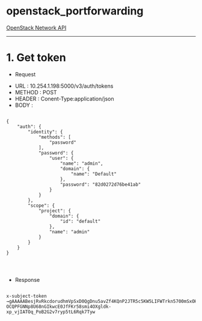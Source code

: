 # openstack_portforwarding

[OpenStack Network API](https://docs.openstack.org/api-ref/network/v2/?expanded=create-floating-ip-detail,list-floating-ips-detail,update-a-port-forwarding-detail#floating-ips-port-forwarding, "port-forwarding")

***

# 1. Get token

* Request
- URL : 10.254.1.198:5000/v3/auth/tokens
- METHOD : POST
- HEADER : Conent-Type:application/json
- BODY : 
<pre>
<code>
{
	"auth": {
        "identity": {
            "methods": [
                "password"
            ],
            "password": {
                "user": {
                    "name": "admin",
                    "domain": {
                        "name": "Default"
                    },
                    "password": "82d0272d76be41ab"
                }
            }
        },
        "scope": {
            "project": {
                "domain": {
                    "id": "default"
                },
                "name": "admin"
            }
        }
    }
}
</pre>
</code>

* Response
<pre><code>
x-subject-token →gAAAAABesjRvRkcdorudhmVpSxD0QgDnu5avZf4KQnP2JTR5c5KW5LIFWTrkn5700mSxOH3fxQMroUhE6hOGfB1ch5w9eTGvQe0NgRrwMCCjT3-OCQPFGNNp8U68nGIkwcE0JfFKr58smi4OXgldk-xp_vjIATOq_PoB2G2v7ryp5tL6Rqk7Tyw
</pre></code>
